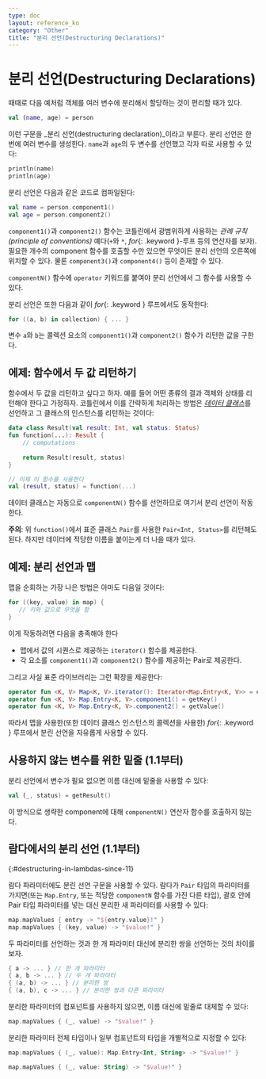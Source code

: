 ```yaml
---
type: doc
layout: reference_ko
category: "Other"
title: "분리 선언(Destructuring Declarations)"
---
```


# 분리 선언(Destructuring Declarations)

때때로 다음 예처럼 객체를 여러 변수에 분리해서 할당하는 것이 편리할 때가 있다.

``` kotlin
val (name, age) = person 
```

이런 구문을 _분리 선언(destructuring declaration)_이라고 부른다.
분리 선언은 한 번에 여러 변수를 생성한다.
`name`과 `age`의 두 변수를 선언했고 각자 따로 사용할 수 있다:
 
``` kotlin
println(name)
println(age)
```

분리 선언은 다음과 같은 코드로 컴파일된다:

``` kotlin
val name = person.component1()
val age = person.component2()
```

`component1()`과  `component2()` 함수는 코틀린에서 광범위하게 사용하는 _관례 규칙(principle of conventions)_ 
예다(`+`와 `*`, *for*{: .keyword }-루프 등의 연산자를 보자).
필요한 개수의 component 함수를 호출할 수만 있으면 무엇이든 분리 선언의 오른쪽에 위치할 수 있다. 
물론 `component3()`과 `component4()` 등이 존재할 수 있다.

`componentN()` 함수에 `operator` 키워드를 붙여야 분리 선언에서 그 함수를 사용할 수 있다.

분리 선언은 또한 다음과 같이 *for*{: .keyword } 루프에서도 동작한다:

``` kotlin
for ((a, b) in collection) { ... }
```

변수 `a`와 `b`는 콜렉션 요소의 `component1()`과 `component2()` 함수가 리턴한 값을 구한다.

## 에제: 함수에서 두 값 리턴하기

함수에서 두 값을 리턴하고 싶다고 하자. 예를 들어 어떤 종류의 결과 객체와 상태를 리턴해야 한다고 가정하자.
코틀린에서 이를 간략하게 처리하는 방법은 [_데이터 클래스_](data-classes.html)를 선언하고
그 클래스의 인스턴스를 리턴하는 것이다: 
 
``` kotlin
data class Result(val result: Int, val status: Status)
fun function(...): Result {
    // computations
    
    return Result(result, status)
}

// 이제 이 함수를 사용한다
val (result, status) = function(...)
```

데이터 클래스는 자동으로 `componentN()` 함수를 선언하므로 여기서 분리 선언이 작동한다.

**주의**: 위 `function()`에서 표준 클래스 `Pair`를 사용한 `Pair<Int, Status>`를 리턴해도 된다. 하지만
데이터에 적당한 이름을 붙이는게 더 나을 때가 있다.  

## 예제: 분리 선언과 맵

맵을 순회하는 가장 나은 방법은 아마도 다음일 것이다:

``` kotlin
for ((key, value) in map) {
   // 키와 값으로 무엇을 함
}
```

이게 작동하려면 다음을 충족해야 한다 

* 맵에서 값의 시퀀스로 제공하는 `iterator()` 함수를 제공한다.
* 각 요소를 `component1()`과 `component2()` 함수를 제공하는 Pair로 제공한다.

그리고 사실 표준 라이브러리는 그런 확장을 제공한다:

``` kotlin
operator fun <K, V> Map<K, V>.iterator(): Iterator<Map.Entry<K, V>> = entrySet().iterator()
operator fun <K, V> Map.Entry<K, V>.component1() = getKey()
operator fun <K, V> Map.Entry<K, V>.component2() = getValue()
```  

따라서 맵을 사용한(또한 데이터 클래스 인스턴스의 콜렉션을 사용한) *for*{: .keyword } 루프에서 분린 선언을 자유롭게 사용할 수 있다.  

## 사용하지 않는 변수를 위한 밑줄 (1.1부터)

분리 선언에서 변수가 필요 없으면 이름 대신에 밑줄을 사용할 수 있다:

``` kotlin
val (_, status) = getResult()
```

이 방식으로 생략한 component에 대해 `componentN()` 연산자 함수를 호출하지 않는다.

## 람다에서의 분리 선언 (1.1부터)
{:#destructuring-in-lambdas-since-11}

람다 파라미터에도 분린 선언 구문을 사용할 수 있다.
람다가 `Pair` 타입의 파라미터를 가지면(또는 `Map.Entry`, 또는 적당한 `componentN` 함수를 가진 다른 타입),
괄호 안에 Pair 타입 파라미터를 넣는 대신 분리한 새 파라미터를 사용할 수 있다:

``` kotlin
map.mapValues { entry -> "${entry.value}!" }
map.mapValues { (key, value) -> "$value!" }
```

두 파라미터를 선언하는 것과 한 개 파라미터 대신에 분리한 쌍을 선언하는 것의 차이를 보자.

``` kotlin
{ a -> ... } // 한 개 파라미터
{ a, b -> ... } // 두 개 파라미터
{ (a, b) -> ... } // 분리한 쌍
{ (a, b), c -> ... } // 분리한 쌍과 다른 파라미터
```

분리한 파라미터의 컴포넌트를 사용하지 않으면, 이름 대신에 밑줄로 대체할 수 있다:

``` kotlin
map.mapValues { (_, value) -> "$value!" }
```

분리한 파라미터 전체 타입이나 일부 컴포넌트의 타입을 개별적으로 지정할 수 있다:

``` kotlin
map.mapValues { (_, value): Map.Entry<Int, String> -> "$value!" }

map.mapValues { (_, value: String) -> "$value!" }
```
